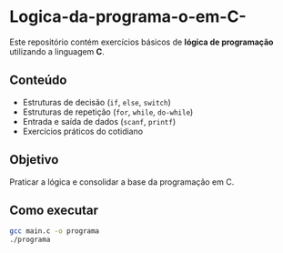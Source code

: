 # Logica-da-programa-o-em-C-

Este repositório contém exercícios básicos de **lógica de programação** utilizando a linguagem **C**.

## Conteúdo
- Estruturas de decisão (`if`, `else`, `switch`)
- Estruturas de repetição (`for`, `while`, `do-while`)
- Entrada e saída de dados (`scanf`, `printf`)
- Exercícios práticos do cotidiano

## Objetivo
Praticar a lógica e consolidar a base da programação em C.

## Como executar
```bash
gcc main.c -o programa
./programa
